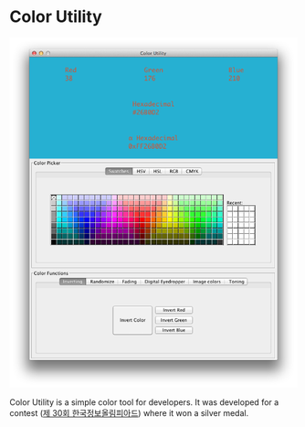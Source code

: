 # Color Utility

![screenshot!](screenshot.png)

Color Utility is a simple color tool for developers. It was developed for a contest ([제 30회 한국정보올림피아드](https://www.digitalculture.or.kr/sub06/InfoOlympiad.do)) where it won a silver medal.